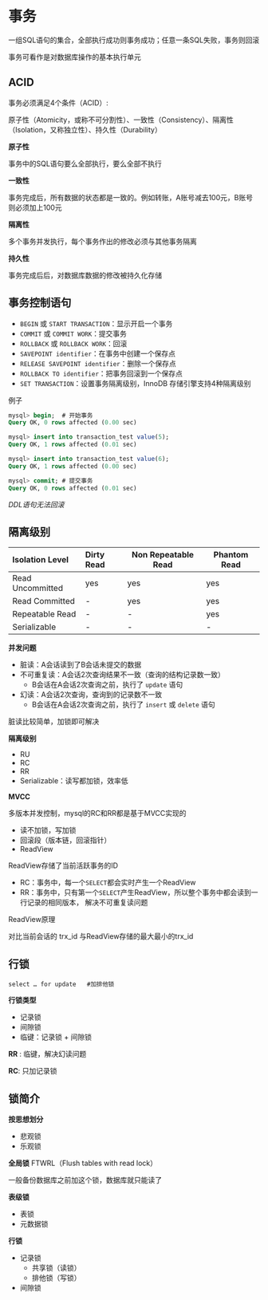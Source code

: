 # 事务

一组SQL语句的集合，全部执行成功则事务成功；任意一条SQL失败，事务则回滚

事务可看作是对数据库操作的基本执行单元

## ACID

事务必须满足4个条件（ACID）:

原子性（Atomicity，或称不可分割性）、一致性（Consistency）、隔离性（Isolation，又称独立性）、持久性（Durability）


**原子性**

事务中的SQL语句要么全部执行，要么全部不执行

**一致性**

事务完成后，所有数据的状态都是一致的。例如转账，A账号减去100元，B账号则必须加上100元

**隔离性**

多个事务并发执行，每个事务作出的修改必须与其他事务隔离

**持久性**

事务完成后后，对数据库数据的修改被持久化存储


## 事务控制语句

- `BEGIN` 或 `START TRANSACTION`：显示开启一个事务
- `COMMIT` 或 `COMMIT WORK`：提交事务
- `ROLLBACK` 或 `ROLLBACK WORK`：回滚
- `SAVEPOINT identifier`：在事务中创建一个保存点
- `RELEASE SAVEPOINT identifier`：删除一个保存点
- `ROLLBACK TO identifier`：把事务回滚到一个保存点
- `SET TRANSACTION`：设置事务隔离级别，InnoDB 存储引擎支持4种隔离级别

例子

```sql
mysql> begin;  # 开始事务
Query OK, 0 rows affected (0.00 sec)

mysql> insert into transaction_test value(5);
Query OK, 1 rows affected (0.01 sec)

mysql> insert into transaction_test value(6);
Query OK, 1 rows affected (0.00 sec)

mysql> commit; # 提交事务
Query OK, 0 rows affected (0.01 sec)
```

*DDL语句无法回滚*


## 隔离级别

| Isolation Level  | Dirty Read | Non Repeatable Read | Phantom Read |
|:---------------- |:---------- | ------------------- | ------------ |
| Read Uncommitted | yes        | yes                 | yes          |
| Read Committed   | -          | yes                 | yes          |
| Repeatable Read  | -          | -                   | yes          |
| Serializable     | -          | -                   | -            |


**并发问题**

- 脏读：A会话读到了B会话未提交的数据
- 不可重复读：A会话2次查询结果不一致（查询的结构记录数一致）
  - B会话在A会话2次查询之前，执行了 `update` 语句
- 幻读：A会话2次查询，查询到的记录数不一致
  - B会话在A会话2次查询之前，执行了 `insert` 或 `delete` 语句


脏读比较简单，加锁即可解决


**隔离级别**

- RU
- RC
- RR
- Serializable：读写都加锁，效率低


**MVCC**

多版本并发控制，mysql的RC和RR都是基于MVCC实现的

- 读不加锁，写加锁
- 回滚段（版本链，回滚指针）
- ReadView

ReadView存储了当前活跃事务的ID
- RC：事务中，每一个`SELECT`都会实时产生一个ReadView
- RR：事务中，只有第一个`SELECT`产生ReadView，所以整个事务中都会读到一行记录的相同版本，
解决不可重复读问题


ReadView原理

对比当前会话的 trx_id 与ReadView存储的最大最小的trx_id


## 行锁

```
select … for update   #加排他锁
```

**行锁类型**

- 记录锁
- 间隙锁
- 临键：记录锁 + 间隙锁


**RR** : 临键，解决幻读问题

**RC**: 只加记录锁


## 锁简介

**按思想划分**

- 悲观锁
- 乐观锁


**全局锁**
FTWRL（Flush tables with read lock）

一般备份数据库之前加这个锁，数据库就只能读了


**表级锁**
- 表锁
- 元数据锁


**行锁**
- 记录锁
  - 共享锁（读锁）
  - 排他锁（写锁）
- 间隙锁
